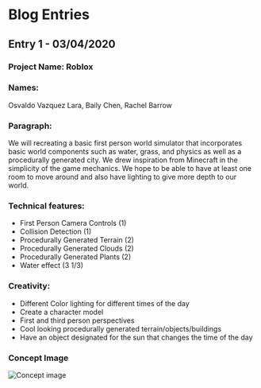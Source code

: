 # Blog Entries

## Entry 1 - 03/04/2020
### Project Name: Roblox

### Names: 
Osvaldo Vazquez Lara, Baily Chen, Rachel Barrow 

### Paragraph: 
We will recreating a basic first person world simulator that incorporates basic world components such as water, grass, and physics as well as a procedurally generated city. We drew inspiration from Minecraft in the simplicity of the game mechanics. We hope to be able to have at least one room to move around and also have lighting to give more depth to our world.

### Technical features: 
- First Person Camera Controls (1)
- Collision Detection (1)
- Procedurally Generated Terrain (2)
- Procedurally Generated Clouds (2)
- Procedurally Generated Plants (2)
- Water effect (3 1/3)

### Creativity: 
- Different Color lighting for different times of the day
- Create a character model
- First and third person perspectives
- Cool looking procedurally generated terrain/objects/buildings
- Have an object designated for the sun that changes the time of the day

### Concept Image
![Concept image](https://github.com/rachelbarrow/cse167-hw4/blob/master/media/0302.png)
